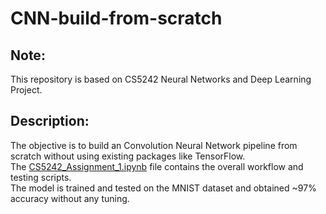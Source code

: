 # CNN-build-from-scratch
## Note:
This repository is based on CS5242 Neural Networks and Deep Learning Project. 
## Description:
The objective is to build an Convolution Neural Network pipeline from scratch without using existing packages like TensorFlow.  
The [CS5242_Assignment_1.ipynb](codes/CS5242_Assignment_1.ipynb) file contains the overall workflow and testing scripts.   
The model is trained and tested on the MNIST dataset and obtained ~97% accuracy without any tuning.
